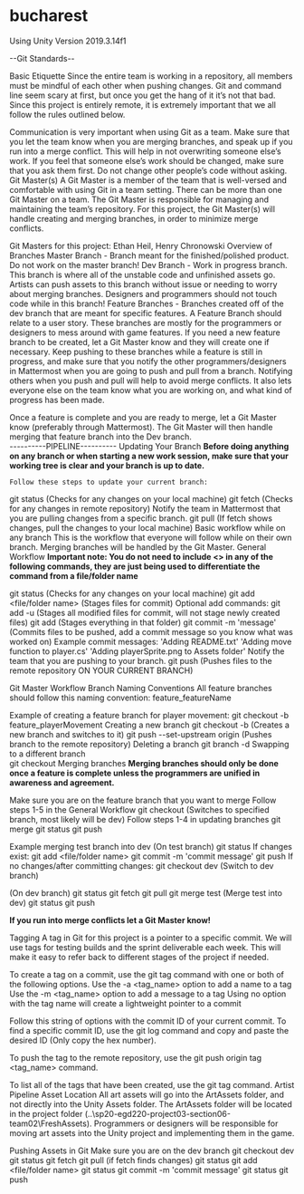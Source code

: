 # bucharest

Using Unity Version 2019.3.14f1

--Git Standards--

Basic Etiquette
Since the entire team is working in a repository, all members must be mindful of each other when pushing changes. Git and command line seem scary at first, but once you get the hang of it it’s not that bad. Since this project is entirely remote, it is extremely important that we all follow the rules outlined below.

Communication is very important when using Git as a team. Make sure that you let the team know when you are merging branches, and speak up if you run into a merge conflict. This will help in not overwriting someone else’s work. If you feel that someone else’s work should be changed, make sure that you ask them first. Do not change other people’s code without asking.
Git Master(s)
	A Git Master is a member of the team that is well-versed and comfortable with using Git in a team setting. There can be more than one Git Master on a team. The Git Master is responsible for managing and maintaining the team’s repository. For this project, the Git Master(s) will handle creating and merging branches, in order to minimize merge conflicts.

Git Masters for this project: Ethan Heil, Henry Chronowski
Overview of Branches
Master Branch - Branch meant for the finished/polished product. Do not work on the master branch!
Dev Branch - Work in progress branch. This branch is where all of the unstable code and unfinished assets go. Artists can push assets to this branch without issue or needing to worry about merging branches. Designers and programmers should not touch code while in this branch!
Feature Branches - Branches created off of the dev branch that are meant for specific features. A Feature Branch should relate to a user story. These branches are mostly for the programmers or designers to mess around with game features. If you need a new feature branch to be created, let a Git Master know and they will create one if necessary. Keep pushing to these branches while a feature is still in progress, and make sure that you notify the other programmers/designers in Mattermost when you are going to push and pull from a branch. Notifying others when you push and pull will help to avoid merge conflicts. It also lets everyone else on the team know what you are working on, and what kind of progress has been made. 

Once a feature is complete and you are ready to merge, let a Git Master know (preferably through Mattermost). The Git Master will then handle merging that feature branch into the Dev branch.  
----------PIPELINE----------
Updating Your Branch
**Before doing anything on any branch or when starting a new work session, make sure that your working tree is clear and your branch is up to date.**

	Follow these steps to update your current branch:
git status (Checks for any changes on your local machine)
git fetch (Checks for any changes in remote repository)
Notify the team in Mattermost that you are pulling changes from a specific branch.
git pull (If fetch shows changes, pull the changes to your local machine)
Basic workflow while on any branch
This is the workflow that everyone will follow while on their own branch. Merging branches will be handled by the Git Master.
General Workflow
**Important note: You do not need to include <> in any of the following commands, they are just being used to differentiate the command from a file/folder name**

git status (Checks for any changes on your local machine)
git add <file/folder name> (Stages files for commit)
 	Optional add commands:
git add -u (Stages all modified files for commit, will not stage newly created files)
git add <folder name> (Stages everything in that folder)
git commit -m 'message' (Commits files to be pushed, add a commit message so you know what was worked on)
		Example commit messages:
'Adding README.txt'
'Adding move function to player.cs'
'Adding playerSprite.png to Assets folder'
Notify the team that you are pushing to your branch.
git push (Pushes files to the remote repository ON YOUR CURRENT BRANCH) 


Git Master Workflow
Branch Naming Conventions
All feature branches should follow this naming convention: feature_featureName

Example of creating a feature branch for player movement:
git checkout -b feature_playerMovement
Creating a new branch
git checkout -b <branch name>    (Creates a new branch and switches to it)
git push --set-upstream origin <branch name> (Pushes branch to the remote repository)
Deleting a branch
git branch -d <branch name>
Swapping to a different branch	
git checkout <branch name>
Merging branches
**Merging branches should only be done once a feature is complete unless the programmers are unified in awareness and agreement.**

Make sure you are on the feature branch that you want to merge
Follow steps 1-5 in the General Workflow
git checkout <branch name>    (Switches to specified branch, most likely will be dev)
Follow steps 1-4 in updating branches
git merge <branch you want to merge>
git status
git push

Example merging test branch into dev
(On test branch)
git status
If changes exist:
git add <file/folder name>
git commit -m 'commit message'
git push
If no changes/after committing changes:
git checkout dev    (Switch to dev branch)

(On dev branch)
git status
git fetch
git pull
git merge test (Merge test into dev)
git status
git push
	
**If you run into merge conflicts let a Git Master know!**

Tagging
A tag in Git for this project is a pointer to a specific commit. We will use tags for testing builds and the sprint deliverable each week. This will make it easy to refer back to different stages of the project if needed.

To create a tag on a commit, use the git tag command with one or both of the following options.
Use the -a <tag_name> option to add a name to a tag
Use the -m <tag_name> option to add a message to a tag
Using no option with the tag name will create a lightweight pointer to a commit

Follow this string of options with the commit ID of your current commit. To find a specific commit ID, use the git log command and copy and paste the desired ID (Only copy the hex number). 

To push the tag to the remote repository, use the git push origin tag <tag_name> command.

To list all of the tags that have been created, use the git tag command.
Artist Pipeline
Asset Location
All art assets will go into the ArtAssets folder, and not directly into the Unity Assets folder. The ArtAssets folder will be located in the project folder (..\sp20-egd220-project03-section06-team02\FreshAssets). Programmers or designers will be responsible for moving art assets into the Unity project and implementing them in the game. 

Pushing Assets in Git
Make sure you are on the dev branch
git checkout dev
git status
git fetch
git pull (if fetch finds changes)
git status 
git add <file/folder name>
git status
git commit -m 'commit message'
git status
git push
